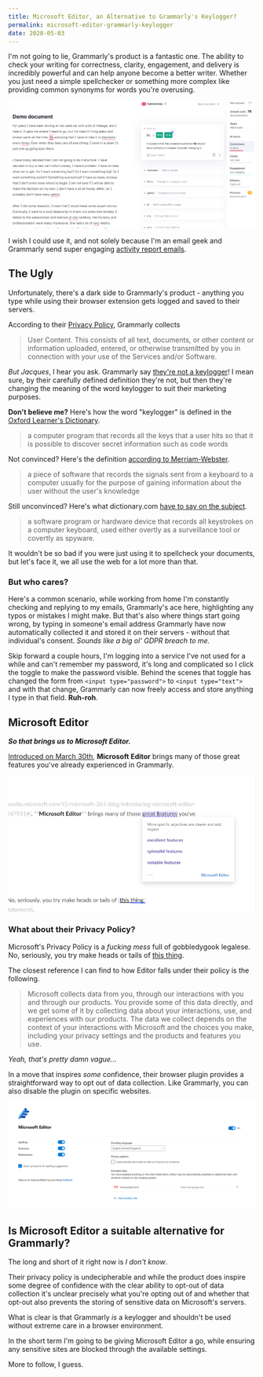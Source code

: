 ```yaml
---
title: Microsoft Editor, an Alternative to Grammarly's Keylogger?
permalink: microsoft-editor-grammarly-keylogger
date: 2020-05-03
---
```


I'm not going to lie, Grammarly's product is a fantastic one. The ability to check your writing for correctness, clarity, engagement, and delivery is incredibly powerful and can help anyone become a better writer. Whether you just need a simple spellchecker or something more complex like providing common synonyms for words you're overusing.

![Grammarly in use](../../images/post-images/grammarly.gif)

I wish I could use it, and not solely because I'm an email geek and Grammarly send super engaging [activity report emails](https://reallygoodemails.com/emails/your-weekly-progress-report-2/).

## The Ugly

Unfortunately, there's a dark side to Grammarly's product - anything you type while using their browser extension gets logged and saved to their servers.

According to their [Privacy Policy](https://www.grammarly.com/privacy-policy#what-information-does-grammarly-collect-about-me), Grammarly collects

> User Content. This consists of all text, documents, or other content or information uploaded, entered, or otherwise transmitted by you in connection with your use of the Services and/or Software.

*But Jacques*, I hear you ask. Grammarly say [they're not a keylogger](https://support.grammarly.com/hc/en-us/articles/360003816032-Is-Grammarly-a-keylogger-)! I mean sure, by their carefully defined definition they're not, but then they're changing the meaning of the word keylogger to suit their marketing purposes.

**Don't believe me?** Here's how the word "keylogger" is defined in the [Oxford Learner's Dictionary](https://www.oxfordlearnersdictionaries.com/definition/english/keylogger).

> ​a computer program that records all the keys that a user hits so that it is possible to discover secret information such as code words

Not convinced? Here's the definition [according to Merriam-Webster](https://www.merriam-webster.com/dictionary/keylogger).

> a piece of software that records the signals sent from a keyboard to a computer usually for the purpose of gaining information about the user without the user's knowledge

Still unconvinced? Here's what dictionary.com [have to say on the subject](https://www.dictionary.com/browse/keylogger).

> a software program or hardware device that records all keystrokes on a computer keyboard, used either overtly as a surveillance tool or covertly as spyware.

It wouldn't be so bad if you were just using it to spellcheck your documents, but let's face it, we all use the web for a lot more than that.

### But who cares?

Here's a common scenario, while working from home I'm constantly checking and replying to my emails, Grammarly's ace here, highlighting any typos or mistakes I might make. But that's also where things start going wrong, by typing in someone's email address Grammarly have now automatically collected it and stored it on their servers - without that individual's consent. *Sounds like a big ol' GDPR breach to me.*

Skip forward a couple hours, I'm logging into a service I've not used for a while and can't remember my password, it's long and complicated so I click the toggle to make the password visible. Behind the scenes that toggle has changed the form from ``<input type="password">`` to ``<input type="text">`` and with that change, Grammarly can now freely access and store anything I type in that field. **Ruh-roh**.

## Microsoft Editor

***So that brings us to Microsoft Editor.***

[Introduced on March 30th](https://techcommunity.microsoft.com/t5/microsoft-365-blog/introducing-microsoft-editor-bring-out-your-best-writer-wherever/ba-p/1247931#), **Microsoft Editor** brings many of those great features you've already experienced in Grammarly.

![Microsoft Editor in use](../../images/post-images/MicrosoftEditor.png)

### What about their Privacy Policy?

Microsoft's Privacy Policy is a *fucking mess* full of gobbledygook legalese. No, seriously, you try make heads or tails of [this thing](https://privacy.microsoft.com/en-us/privacystatement).

The closest reference I can find to how Editor falls under their policy is the following.

> Microsoft collects data from you, through our interactions with you and through our products. You provide some of this data directly, and we get some of it by collecting data about your interactions, use, and experiences with our products. The data we collect depends on the context of your interactions with Microsoft and the choices you make, including your privacy settings and the products and features you use.

*Yeah, that's pretty damn vague...*

In a move that inspires *some* confidence, their browser plugin provides a straightforward way to opt out of data collection. Like Grammarly, you can also disable the plugin on specific websites.

![Microsoft Editor browser plugin settings page](../../images/post-images/MicrosoftEditorSettings.png)

## Is Microsoft Editor a suitable alternative for Grammarly?

The long and short of it right now is *I don't know*.

Their privacy policy is undecipherable and while the product does inspire some degree of confidence with the clear ability to opt-out of data collection it's unclear precisely what you're opting out of and whether that opt-out also prevents the storing of sensitive data on Microsoft's servers.

What is clear is that Grammarly *is* a keylogger and shouldn't be used without extreme care in a browser environment.

In the short term I'm going to be giving Microsoft Editor a go, while ensuring any sensitive sites are blocked through the available settings.

More to follow, I guess.
